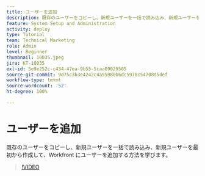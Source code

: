 ```yaml
---
title: ユーザーを追加
description: 既存のユーザーをコピーし、新規ユーザーを一括で読み込み、新規ユーザーを最初から作成して、Workfront にユーザーを追加する方法を学びます。
feature: System Setup and Administration
activity: deploy
type: Tutorial
team: Technical Marketing
role: Admin
level: Beginner
thumbnail: 10035.jpeg
jira: KT-10035
exl-id: 5e9e252c-c434-47ea-9b55-5caa09029505
source-git-commit: 9d75c3b3e4242c4a95980b6dc5978c54708d5def
workflow-type: tm+mt
source-wordcount: '52'
ht-degree: 100%

---
```


# ユーザーを追加

既存のユーザーをコピーし、新規ユーザーを一括で読み込み、新規ユーザーを最初から作成して、Workfront にユーザーを追加する方法を学びます。

>[!VIDEO](https://video.tv.adobe.com/v/3427085/?quality=12&learn=on)

